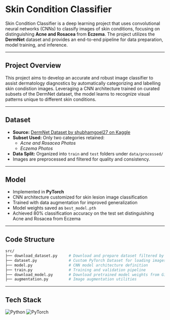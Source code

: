 # Skin Condition Classifier

Skin Condition Classifier is a deep learning project that uses convolutional neural networks (CNNs) to classify images of skin conditions, focusing on distinguishing **Acne and Rosacea** from **Eczema**. The project utilizes the **DermNet** dataset and provides an end-to-end pipeline for data preparation, model training, and inference.

---

## Project Overview

This project aims to develop an accurate and robust image classifier to assist dermatology diagnostics by automatically categorizing and labelling skin condistion images. Leveraging a CNN architecture trained on curated subsets of the DermNet dataset, the model learns to recognize visual patterns unique to different skin conditions.

---

## Dataset

- **Source:** [DermNet Dataset by shubhamgoel27 on Kaggle](https://www.kaggle.com/datasets/shubhamgoel27/dermnet)
- **Subset Used:** Only two categories retained:
  - *Acne and Rosacea Photos*  
  - *Eczema Photos*
- **Data Split:** Organized into `train` and `test` folders under `data/processed/`
- Images are preprocessed and filtered for quality and consistency.

---

## Model

- Implemented in **PyTorch**
- CNN architecture customized for skin lesion image classification
- Trained with data augmentation for improved generalization
- Model weights saved as `best_model.pth`
- Achieved 80% classification accuracy on the test set distinguishing Acne and Rosacea from Eczema

---

## Code Structure

```bash
src/
├── download_dataset.py     # Download and prepare dataset filtered by classes
├── dataset.py              # Custom PyTorch Dataset for loading images
├── model.py                # CNN model architecture definition
├── train.py                # Training and validation pipeline
├── download_model.py       # Download pretrained model weights from GitHub Releases
├── augmentation.py         # Image augmentation utilities

```
---

## Tech Stack

![Python](https://img.shields.io/badge/Python-3670A0?style=for-the-badge&logo=python&logoColor=white) ![PyTorch](https://img.shields.io/badge/PyTorch-ee4c2c?style=for-the-badge&logo=pytorch&logoColor=white)

